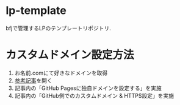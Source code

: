 # lp-template
bfjで管理するLPのテンプレートリポジトリ.
# カスタムドメイン設定方法
1. お名前.comにて好きなドメインを取得
2. [参考記事](https://mae.chab.in/archives/60095)を開く
3. 記事内の「GitHub Pagesに独自ドメインを設定する」を実施
4. 記事内の「GitHub側でのカスタムドメイン & HTTPS設定」を実施
